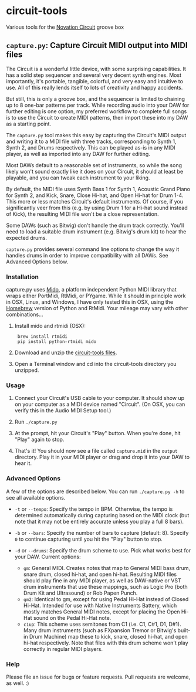 circuit-tools
=============
Various tools for the [Novation Circuit](https://us.novationmusic.com/circuit/circuit) groove box

## `capture.py`: Capture Circuit MIDI output into MIDI files

The Circuit is a wonderful little device, with some surprising capabilities. It has a solid step sequencer and several very decent synth engines. Most importantly, it's portable, tangible, colorful, and very easy and intuitive to use. All of this really lends itself to lots of creativity and happy accidents.

But still, this is only a groove box, and the sequencer is limited to chaining up to 8 one-bar patterns per track. While recording audio into your DAW for further editing is one option, my preferred workflow to complete full songs is to use the Circuit to create MIDI patterns, then import these into my DAW as a starting point.

The `capture.py` tool makes this easy by capturing the Circuit's MIDI output and writing it to a MIDI file with three tracks, corresponding to Synth 1, Synth 2, and Drums respectively. This can be played as-is in any MIDI player, as well as imported into any DAW for further editing.

Most DAWs default to a reasonable set of instruments, so while the song likely won't sound exactly like it does on your Circuit, it should at least be playable, and you can tweak each instrument to your liking.

By default, the MIDI file uses Synth Bass 1 for Synth 1, Acoustic Grand Piano for Synth 2, and Kick, Snare, Close Hi-hat, and Open Hi-hat for Drum 1-4. This more or less matches Circuit's default instruments. Of course, if you significantly veer from this (e.g. by using Drum 1 for a Hi-hat sound instead of Kick), the resulting MIDI file won't be a close representation.

Some DAWs (such as Bitwig) don't handle the drum track correctly. You'll need to load a suitable drum instrument (e.g. Bitwig's drum kit) to hear the expected drums.

`capture.py` provides several command line options to change the way it handles drums in order to improve compatibility with all DAWs. See Advanced Options below.


### Installation
capture.py uses [Mido](https://github.com/olemb/mido), a platform independent Python MIDI library that wraps either PortMidi, RtMidi, or PYgame. While it should in principle work in OSX, Linux, and Windows, I have only tested this in OSX, using the [Homebrew](http://brew.sh/) version of Python and RtMidi. Your mileage may vary with other combinations...

1. Install mido and rtmidi (OSX):

        brew install rtmidi
        pip install python-rtmidi mido

2. Download and unzip the [circuit-tools files](https://github.com/digitalhobbit/circuit-tools/archive/master.zip).

3. Open a Terminal window and cd into the circuit-tools directory you unzipped.


### Usage
1. Connect your Circuit's USB cable to your computer. It should show up on your computer as a MIDI device named "Circuit". (On OSX, you can verify this in the Audio MIDI Setup tool.)

2. Run `./capture.py`

3. At the prompt, hit your Circuit's "Play" button. When you're done, hit "Play" again to stop.

4. That's it! You should now see a file called `capture.mid` in the `output` directory. Play it in your MIDI player or drag and drop it into your DAW to hear it.


### Advanced Options
A few of the options are described below. You can run `./capture.py -h` to see all available options.

* `-t` or `--tempo`: Specify the tempo in BPM. Otherwise, the tempo is determined automatically during capturing based on the MIDI clock (but note that it may not be entirely accurate unless you play a full 8 bars).

* `-b` or `--bars`: Specify the number of bars to capture (default: 8). Specify `0` to continue capturing until you hit the "Play" button to stop.

* `-d` or `--drums`: Specify the drum scheme to use. Pick what works best for your DAW. Current options:
    * `gm`: General MIDI. Creates notes that map to General MIDI bass drum, snare drum, closed hi-hat, and open hi-hat. Resulting MIDI files should play fine in any MIDI player, as well as DAW-native or VST drum instruments that use these mappings, such as Logic Pro (both Drum Kit and Ultrasound) or Rob Papen Punch.
    * `gm2`: Identical to gm, except for using Pedal Hi-Hat instead of Closed Hi-Hat. Intended for use with Native Instruments Battery, which mostly matches General MIDI notes, except for placing the Open Hi-Hat sound on the Pedal Hi-Hat note.
    * `c1up`: This scheme uses semitones from C1 (i.e. C1, C#1, D1, D#1). Many drum instruments (such as FXpansion Tremor or Bitwig's built-in Drum Machine) map these to kick, snare, closed hi-hat, and open hi-hat respectively. Note that files with this drum scheme won't play correctly in regular MIDI players.

### Help
Please file an issue for bugs or feature requests. Pull requests are welcome, as well. :)
